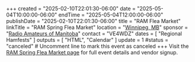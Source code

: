 +++
created = "2025-02-10T22:01:30-06:00"
date = "2025-05-04T10:00:00-06:00"
endTime = "2025-05-04T12:00:00-06:00"
publishDate = "2025-02-10T22:01:30-06:00"
title = "RAM Flea Market"
linkTitle = "RAM Spring Flea Market"
location = "[Winnipeg, MB](https://maps.app.goo.gl/p47evkA1yghm6d68A)"
sponsor = "[Radio Amateurs of Manitoba](https://ramb.ca/)"
contact = "VE4WDZ"
dates = [ "Regional Hamfests" ]
outputs = [ "HTML", "Calendar" ]
update = 1
#status = "canceled"	# Uncomment line to mark this event as canceled	
+++
Visit the [RAM Spring Flea Market page](https://ramb.ca/events/flea-market/)
for full event details and vendor signup.

